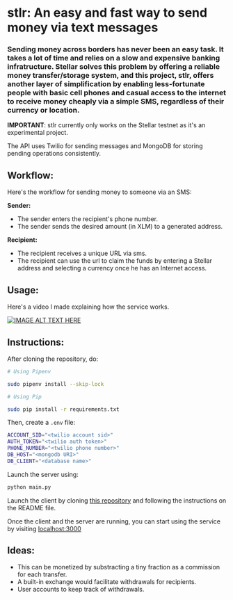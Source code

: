 # stlr: An easy and fast way to send money via text messages

### Sending money across borders has never been an easy task. It takes a lot of time and relies on a slow and expensive banking infratructure. Stellar solves this problem by offering a reliable money transfer/storage system, and this project, **stlr**, offers another layer of simplification by enabling less-fortunate people with basic cell phones and casual access to the internet to receive money cheaply via a simple SMS, regardless of their currency or location.

**IMPORTANT**: stlr currently only works on the Stellar testnet as it's an experimental project.

The API uses Twilio for sending messages and MongoDB for storing pending operations consistently.

Workflow:
---------------
Here's the workflow for sending money to someone via an SMS:

**Sender:**
- The sender enters the recipient's phone number.
- The sender sends the desired amount (in XLM) to a generated address.

**Recipient:**
- The recipient receives a unique URL via sms.
- The recipient can use the url to claim the funds by entering a Stellar address and selecting a currency once he has an Internet access.

Usage:
---------------
Here's a video I made explaining how the service works.

[![IMAGE ALT TEXT HERE](https://img.youtube.com/vi/08FiCiACoGM/0.jpg)](https://www.youtube.com/watch?v=08FiCiACoGM)

Instructions:
---------------

After cloning the repository, do:

```bash
# Using Pipenv

sudo pipenv install --skip-lock

# Using Pip

sudo pip install -r requirements.txt
```

Then, create a `.env` file:
```bash
ACCOUNT_SID="<twilio account sid>"
AUTH_TOKEN="<twilio auth token>"
PHONE_NUMBER="<twilio phone number>"
DB_HOST="<mongodb URI>"
DB_CLIENT="<database name>"
```

Launch the server using:

```bash
python main.py
```

Launch the client by cloning [this repository](https://github.com/merwane/stlr-client) and following the instructions on the README file.

Once the client and the server are running, you can start using the service by visiting [localhost:3000](http://localhost:3000/)

Ideas:
---------------
- This can be monetized by substracting a tiny fraction as a commission for each transfer.
- A built-in exchange would facilitate withdrawals for recipients.
- User accounts to keep track of withdrawals.